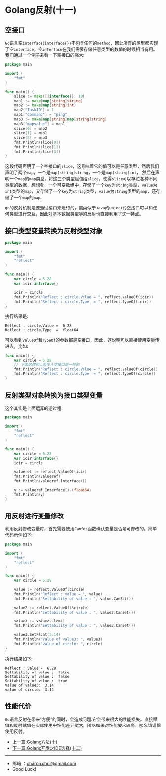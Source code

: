 Golang反射(十一)
===

空接口
---

`Go`语言空`interface(interface{})`不包含任何的`method`，因此所有的类型都实现了空`interface`，空`interface`在我们需要存储任意类型的数值的时候相当有用。我们通过一个例子来看一下空接口的强大:    
```go
package main

import (
    "fmt"
)

func main() {
    slice := make([]interface{}, 10)
    map1 := make(map[string]string)
    map2 := make(map[string]int)
    map2["TaskID"] = 1
    map1["Command"] = "ping"
    map3 := make(map[string]map[string]string)
    map3["mapvalue"] = map1
    slice[0] = map2
    slice[1] = map1
    slice[3] = map3
    fmt.Println(slice[0])
    fmt.Println(slice[1])
    fmt.Println(slice[3])
}
```
这段代码声明了一个空接口的`slice`，这意味着它的值可以是任意类型，然后我们声明了两个`map`，一个是`map[string]string`，一个是`map[string]int`，
然后在声明一个`map`的`map`类型，将这三个类型赋值给`slice`，使得`slice`可以存贮各种不同类型的数据，想想看，一个可变数组中，存储了一个`key`为`string`类型，`value`为`int`类型的`map`，又存储了一个`key`为`string`类型，`value`为`string`类型的`map`，还存储了一个`map`的`map`。

`go`的反射机制是要通过接口来进行的，而类似于`Java`的`Object`的空接口可以和任何类型进行交互，因此对基本数据类型等的反射也直接利用了这一特点。

接口类型变量转换为反射类型对象
---

```go
package main

import (
    "fmt"
    "reflect"
)

func main() {
    var circle = 6.28
    var icir interface{}

    icir = circle
    fmt.Println("Reflect : circle.Value = ", reflect.ValueOf(icir))
    fmt.Println("Reflect : circle.Type  = ", reflect.TypeOf(icir))
}
```
执行结果是:   
```
Reflect : circle.Value =  6.28
Reflect : circle.Type  =  float64
```

可以看到`ValueOf`和`TypeOf`的参数都是空接口，因此，这说明可以直接使用变量传进去，比如:     
```go
func main() {
    var circle = 6.28
    // 下面这样和上面传入空接口是一样的
    fmt.Println("Reflect : circle.Value = ", reflect.ValueOf(circle))
    fmt.Println("Reflect : circle.Type  = ", reflect.TypeOf(circle))
}
```

反射类型对象转换为接口类型变量
---

这个其实是上面运算的逆过程:   
```go
package main

import (
    "fmt"
    "reflect"
)

func main() {
    var circle = 6.28
    var icir interface{}
    icir = circle

    valueref := reflect.ValueOf(icir)
    fmt.Println(valueref)
    fmt.Println(valueref.Interface())

    y := valueref.Interface().(float64)
    fmt.Println(y)
}
```


用反射进行变量修改
---

利用反射修改变量时，首先需要使用`CanSet`函数确认变量是否是可修改的。简单代码示例如下:   
```go
package main

import (
    "fmt"
    "reflect"
)

func main() {
    var circle = 6.28

    value := reflect.ValueOf(circle)
    fmt.Println("Reflect : value = ", value)
    fmt.Println("Settability of value : ", value.CanSet())

    value2 := reflect.ValueOf(&circle)
    fmt.Println("Settability of value : ", value2.CanSet())

    value3 := value2.Elem()
    fmt.Println("Settability of value : ", value3.CanSet())

    value3.SetFloat(3.14)
    fmt.Println("Value of value3: ", value3)
    fmt.Println("value of circle: ", circle)
}
```


执行结果如下:   
```
Reflect : value =  6.28
Settability of value :  false
Settability of value :  false
Settability of value :  true
Value of value3:  3.14
value of circle:  3.14
```



性能代价
---

`Go`语言反射在带来“方便”的同时，会造成问题:它会带来很大的性能损失。直接赋值和反射赋值在实际使用中性能差异挺大，所以如果对性能要求较高，那么请谨慎使用反射。


- [上一篇:Golang方法(十)](https://github.com/CharonChui/GolangStudyNote/blob/master/10.Golang%E6%96%B9%E6%B3%95(%E5%8D%81).md)       
- [下一篇:Golang开发之IDE选择(十二)](https://github.com/CharonChui/GolangStudyNote/blob/master/12.Golang%E5%BC%80%E5%8F%91%E4%B9%8BIDE%E9%80%89%E6%8B%A9(%E5%8D%81%E4%BA%8C).md)

---

- 邮箱 ：charon.chui@gmail.com  
- Good Luck! 
